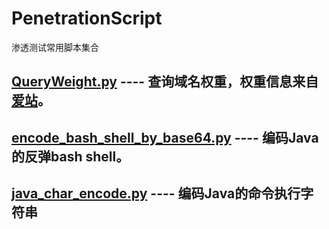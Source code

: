 # PenetrationScript
渗透测试常用脚本集合

## [QueryWeight.py](QueryWeight.py) ---- 查询域名权重，权重信息来自[爱站](https://www.aizhan.com)。


## [encode_bash_shell_by_base64.py](encode_bash_shell_by_base64.py) ---- 编码Java的反弹bash shell。

## [java_char_encode.py](java_char_encode.py) ---- 编码Java的命令执行字符串
